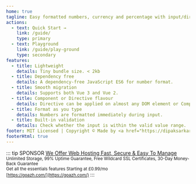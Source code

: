 ```yaml
---
home: true
tagline: Easy formatted numbers, currency and percentage with input/directive mask for Vue.js
actions:
  - text: Quick Start →
    link: /guide/
    type: primary
  - text: Playground
    link: /guide/play-ground
    type: secondary
features:
  - title: Lightweight
    details: Tiny bundle size. < 2kb
  - title: Dependency free
    details: A dependency-free JavaScript ES6 for number format.
  - title: Smooth migration
    details: Supports both Vue 3 and Vue 2.
  - title: Component or Directive flavour
    details: Directive can be applied on almost any DOM element or Component.
  - title: Format as you type
    details: Numbers are formatted immediately during input.
  - title: Built-in validation
    details: Check whether the input is within the valid value range.
footer: MIT Licensed | Copyright © Made by <a href="https://dipaksarkar.in/">Dipak Sarkar</a> with ❤️
footerHtml: true
---
```


::: tip SPONSOR
[We Offer Web Hosting Fast, Secure & Easy To Manage](https://goazh.com/) <br>
<small>
Unlimited Storage, 99% Uptime Guarantee, Free Wildcard SSL Certificates, 30-Day Money-Back Guarantee<br>
Get all the essentials features Starting at £0.99/mo<br>
[https://goazh.com/](https://goazh.com/)
</small>
:::
